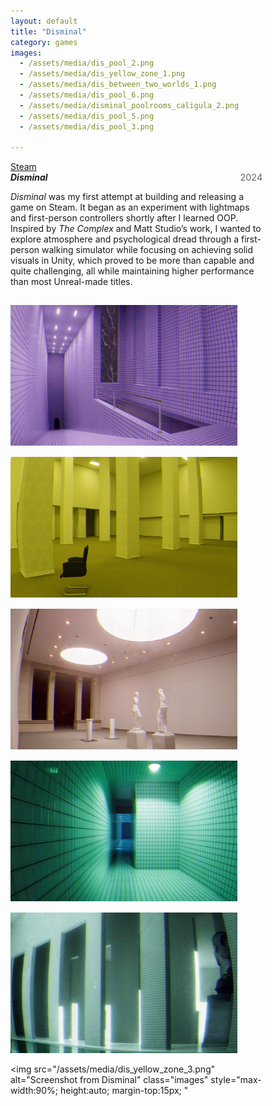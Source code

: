 ```yaml
---
layout: default
title: "Disminal"
category: games
images:
  - /assets/media/dis_pool_2.png
  - /assets/media/dis_yellow_zone_1.png
  - /assets/media/dis_between_two_worlds_1.png
  - /assets/media/dis_pool_6.png
  - /assets/media/disminal_poolrooms_caligula_2.png
  - /assets/media/dis_pool_5.png
  - /assets/media/dis_pool_3.png

---
```



<!-- Links -->
<div style="margin-top: 10px;">
    <a href="https://store.steampowered.com/app/2178670/Disminal/" target="_blank" style="margin-right: 10px;">Steam</a>
</div>

<div id="img-1" class="mb-4" style="max-width: 80%;">

  <!-- Title and Year -->
  <div style="display: flex; justify-content: space-between; align-items: baseline;">
    <h5 style="margin: 0; ">Disminal</h5>
    <span style="font-size: 0.9rem; color: #666;">2024</span>
  </div>

  <!-- Description -->
  <p class="post-paragraph" >
    <em>Disminal</em> was my first attempt at building and releasing a game on Steam.
    It began as an experiment with lightmaps and first-person controllers shortly after I learned OOP.
    Inspired by <em>The Complex</em> and Matt Studio’s work, I wanted to explore atmosphere and psychological dread
    through a first-person walking simulator while focusing on achieving solid visuals in Unity,
    which proved to be more than capable and quite challenging, all while maintaining higher performance than most Unreal-made titles.
  </p>
  <!-- Image -->
  <img
    src="/assets/media/dis_pool_2.png"
    alt="Screenshot from Disminal"
    class="images"
    style="max-width:90%; height:auto; margin-top:15px; "
  >
  <img
    src="/assets/media/dis_yellow_zone_1.png"
    alt="Screenshot from Disminal"
    class="images"
    style="max-width:90%; height:auto; margin-top:15px; "
  >
  <img
    src="/assets/media/dis_between_two_worlds_1.png"
    alt="Screenshot from Disminal"
    class="images"
    style="max-width:90%; height:auto; margin-top:15px; "
  >
  <img
    src="/assets/media/dis_pool_6.png"
    alt="Screenshot from Disminal"
    class="images"
    style="max-width:90%; height:auto; margin-top:15px; "
  >
  <img
    src="/assets/media/disminal_poolrooms_caligula_2.png"
    alt="Screenshot from Disminal"
    class="images"
    style="max-width:90%; height:auto; margin-top:15px; "
  >

  <img
    src="/assets/media/dis_yellow_zone_3.png"
    alt="Screenshot from Disminal"
    class="images"
    style="max-width:90%; height:auto; margin-top:15px; "
  >

</div>
